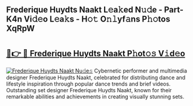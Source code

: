 ## Frederique Huydts Naakt L𝚎a𝚔ed N𝚞𝚍e - Part-K4n Vi𝚍𝚎o L𝚎a𝚔s - H𝚘𝚝 O𝚗𝚕yf𝚊ns P𝚑𝚘tos XqRpW

# <h2><a href="http://kf12oa1.oniu.top/?m=Frederique+Huydts+Naakt">🔗👉 🔴 Frederique Huydts Naakt P𝚑ot𝚘𝚜 V𝚒d𝚎o</a></h2>

[![Frederique Huydts Naakt Nu𝚍e𝚜](https://i.imgur.com/0qMVB7G.gif)](http://kf12oa1.oniu.top/?m=Frederique+Huydts+Naakt)
Cybernetic performer and multimedia designer Frederique Huydts Naakt, celebrated for distributing dance and lifestyle inspiration through popular dance trends and brief videos. Outstanding set designer Frederique Huydts Naakt, known for their remarkable abilities and achievements in creating visually stunning sets.  
